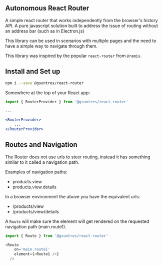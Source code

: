 ## Autonomous React Router

A simple react router that works independently from the browser's history API. A pure javascript solution built to address the issue of routing without an address bar (such as in Electron.js)

This library can be used in scenarios with multiple pages and the need to have a simple way to navigate through them.

This library was inspired by the popular ```react-router``` from ```@remix```.

## Install and Set up

```bash
npm i --save @gsuntres/react-router
```

Somewhere at the top of your React app:

```jsx
import { RouterProvider } from '@gsuntres/react-router'

...

<RouterProvider>
	...
</RouterProvider>

```

## Routes and Navigation

The Router does not use urls to steer routing, instead it has something similar to it called a navigation path. 

Examples of navigation paths:

* products.view
* products.view.details

In a browser environment the above you have the equivalent urls:

* /products/view
* /products/view/details

A ``Route`` will make sure the element will get rendered on the requested navigation path (main.route1). 

```js
import { Route } from '@gsuntres/react-router'

<Route
    on='main.route1'
    element={<Route1 />}
  />
```